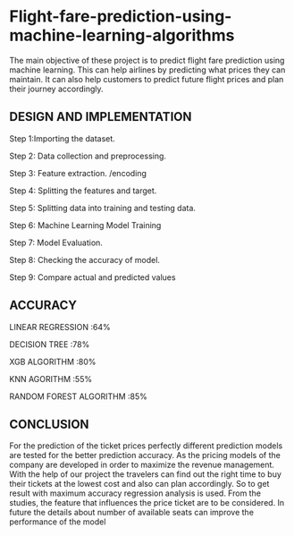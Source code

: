 # Flight-fare-prediction-using-machine-learning-algorithms

The main objective of these project is to predict flight fare prediction using machine learning. This can help airlines by predicting what prices they can maintain.
It can also help customers to predict future flight prices and plan their journey accordingly.

## DESIGN AND IMPLEMENTATION

Step 1:Importing the dataset.
 
Step 2: Data collection and preprocessing.

Step 3: Feature extraction. /encoding

Step 4: Splitting the features and target.

Step 5: Splitting data into training and testing data.

Step 6: Machine Learning Model Training

Step 7: Model Evaluation. 

Step 8: Checking the accuracy of model. 

Step 9: Compare actual and predicted values

## ACCURACY

LINEAR REGRESSION :64%

DECISION TREE :78%

XGB ALGORITHM :80%

KNN AGORITHM :55%

RANDOM FOREST ALGORITHM :85%

## CONCLUSION
For the prediction of the ticket prices perfectly different prediction models are tested for the better prediction accuracy. As the pricing models of the 
company are developed in order to maximize the revenue management. With the help of our project the travelers can find out the right time to buy their tickets at the lowest cost and also can plan accordingly. So to get result with maximum accuracy regression analysis is used. From the studies, the feature that influences the price ticket are to be considered. In future the details about number of available seats can improve the performance of the model
